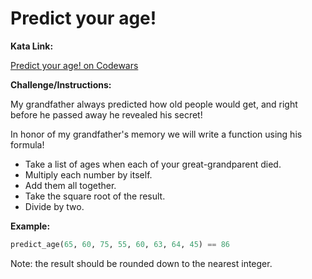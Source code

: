# Predict your age!
 
**Kata Link:** 

[Predict your age! on Codewars](https://www.codewars.com/kata/5aff237c578a14752d0035ae/train/python)

**Challenge/Instructions:**

My grandfather always predicted how old people would get, and right before he passed away he revealed his secret!

In honor of my grandfather's memory we will write a function using his formula!

- Take a list of ages when each of your great-grandparent died.
- Multiply each number by itself.
- Add them all together.
- Take the square root of the result.
- Divide by two.

**Example:**

```python
predict_age(65, 60, 75, 55, 60, 63, 64, 45) == 86
```

Note: the result should be rounded down to the nearest integer.